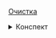 [Очистка](https://edu.postgrespro.ru/dba1-13/dba1_06_arch_vacuum_overview.html)
<details>
  <summary>Конспект</summary>
  Механизм многоверсионности позволяет эффективно реализовать <b>изоляцию на основе снимков</b>, но в результате в табличных страницах  накапливаются <b>старые версии строк</b>, а в страницах индексов — <b>сылки на эти версии</b>. Какое-то время исторические версии нужны, чтобы транзакции могли работать со своими снимками данных. Но со временем не остается ни одного снимка данных, которому требовалась бы старая версия строки; такая версия называется «мертвой». Процедура очистки вычищает мертвые версии строк из табличных страниц и ненужные индексные записи, которые ссылались на такие версии. Если своевременно не вычищать исторические данные, таблицы и индексы будут неконтролируемо разрастаться и поиск в них актуальных версий строк будет замедляться.
</details>
